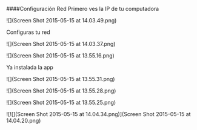 ####Configuración Red
Primero ves la IP de tu computadora

![](Screen Shot 2015-05-15 at 14.03.49.png)

Configuras tu red

![](Screen Shot 2015-05-15 at 14.03.37.png)


![](Screen Shot 2015-05-15 at 13.55.16.png)


Ya instalada la app 

![](Screen Shot 2015-05-15 at 13.55.31.png)

![](Screen Shot 2015-05-15 at 13.55.28.png)

![](Screen Shot 2015-05-15 at 13.55.25.png)

![![](Screen Shot 2015-05-15 at 14.04.34.png)](Screen Shot 2015-05-15 at 14.04.20.png)